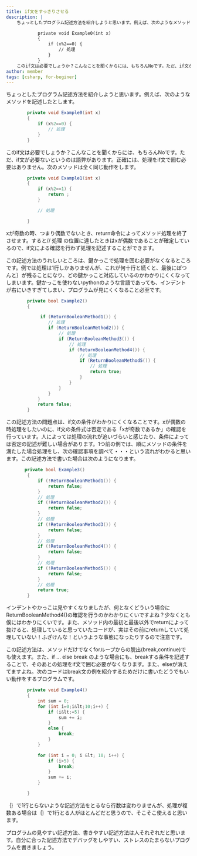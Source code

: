 ```yaml
---
title: if文をすっきりさせる
description: |
    ちょっとしたプログラム記述方法を紹介しようと思います。例えば、次のようなメソッドを記述したとします。

            private void Example0(int x)
            {
                if (x%2==0) {
                    // 処理
                }
            }
    このif文は必要でしょうか？こんなことを聞くからには、もちろんNoです。ただ、if文が必要ないというのは語弊があります。正確には、処理をif文で囲む必要はありません。次のメソッドは全く同じ動作をします。
author: member
tags: [csharp, for-beginer]
---
```


<!-- wp:paragraph -->
<p>ちょっとしたプログラム記述方法を紹介しようと思います。例えば、次のようなメソッドを記述したとします。</p>
<!-- /wp:paragraph -->

<!-- wp:code -->
```cs
        private void Example0(int x)
        {
            if (x%2==0) {
                // 処理
            }
        }
```
<!-- /wp:code -->

<!-- wp:paragraph -->
<p>このif文は必要でしょうか？こんなことを聞くからには、もちろんNoです。ただ、if文が必要ないというのは語弊があります。正確には、処理をif文で囲む必要はありません。次のメソッドは全く同じ動作をします。</p>
<!-- /wp:paragraph -->

<!-- wp:code -->
```cs
        private void Example1(int x)
        {
            if (x%2==1) {
                return ;
            }

            // 処理

        }
```
<!-- /wp:code -->

<!-- wp:paragraph -->
<p>xが奇数の時、つまり偶数でないとき、return命令によってメソッド処理を終了させます。すると// 処理 の位置に達したときはxが偶数であることが確定しているので、if文による確認を行わず処理を記述することができます。</p>
<!-- /wp:paragraph -->

<!-- wp:paragraph -->
<p>この記述方法のうれしいところは、鍵かっこで処理を囲む必要がなくなるところです。例では処理は1行しかありませんが、これが何十行と続くと、最後にぽつんと｝が残ることになり、どの鍵かっこと対応しているのかわかりにくくなってしまいます。鍵かっこを使わないpythonのような言語であっても、インデントが右にいきすぎてしまい、プログラムが見にくくなること必至です。</p>
<!-- /wp:paragraph -->

<!-- wp:code -->
```cs
        private bool Example2()
        {

             if (ReturnBooleanMethod1()) {
                // 処理
                if (ReturnBooleanMethod2()) {
                    // 処理
                    if (ReturnBooleanMethod3()) {
                        // 処理
                        if (ReturnBooleanMethod4()) {
                            // 処理
                            if (ReturnBooleanMethod5()) {
                                // 処理
                                return true;
                            }
                        }
                    }
                }
            }
            return false;
        }
```
<!-- /wp:code -->

<!-- wp:paragraph -->
<p>この記述方法の問題点は、if文の条件がわかりにくくなることです。xが偶数の時処理をしたいのに、if文の条件式は否定である「xが奇数であるか」の確認を行っています。人によっては処理の流れが追いづらいと感じたり、条件によっては否定の記述が難しい場合があります。1つ前の例では、順にメソッドの条件を満たした場合処理をし、次の確認事項を調べて・・・という流れがわかると思います。この記述方法で書いた場合は次のようになります。</p>
<!-- /wp:paragraph -->

<!-- wp:code -->
```cs
       private bool Example3()
        {
            if (!ReturnBooleanMethod1()) {
                return false;
            }
            // 処理
            if (!ReturnBooleanMethod2()) {
                return false;
            }
            // 処理
            if (!ReturnBooleanMethod3()) {
                return false;
            }
            // 処理
            if (!ReturnBooleanMethod4()) {
                return false;
            }
            // 処理
            if (!ReturnBooleanMethod5()) {
                return false;
            }
            // 処理
            return true;
        }
```
<!-- /wp:code -->

<!-- wp:paragraph -->
<p>インデントやかっこは見やすくなりましたが、何となくどういう場合にReturnBooleanMethod4()の確認を行うのかわかりにくいですよね？少なくとも僕にはわかりにくいです。また、メソッド内の最初と最後以外でreturnによって抜けると、処理していると思っていたコードが、実はその前にreturnしていて処理していない！ふざけんな！というような事態になったりするので注意です。</p>
<!-- /wp:paragraph -->

<!-- wp:paragraph -->
<p>この記述方法は、メソッドだけでなくforループからの脱出(break,continue)でも使えます。また、if ... else break のような場合にも、breakする条件を記述することで、そのあとの処理をif文で囲む必要がなくなります。また、elseが消えてますよね。次のコードはbreak文の例を紹介するためだけに書いたどうでもいい動作をするプログラムです。</p>
<!-- /wp:paragraph -->

<!-- wp:code -->
```cs
        private void Example4()
        {
            int sum = 0;
            for (int i=0;i&lt;10;i++) {
                if (i&lt;=5) {
                    sum += i;
                }
                else {
                    break;
                }
            }

            for (int i = 0; i &lt; 10; i++) {
                if (i>5) {
                    break;
                }
                sum += i;
            }

        }
```
<!-- /wp:code -->

<!-- wp:paragraph -->
<p> ｛｝で1行とらないような記述方法をとるなら行数は変わりませんが、処理が複数ある場合は｛｝で1行とる人がほとんどだと思うので、そこそこ使えると思います。</p>
<!-- /wp:paragraph -->

<!-- wp:paragraph -->
<p>プログラムの見やすい記述方法、書きやすい記述方法は人それぞれだと思います。自分に合った記述方法でデバッグをしやすい、ストレスのたまらないプログラムを書きましょう。</p>
<!-- /wp:paragraph -->
